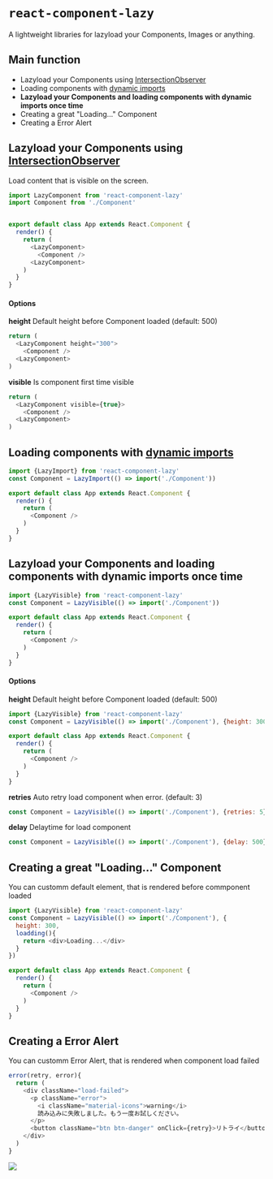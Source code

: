 
# `react-component-lazy`
A lightweight libraries for lazyload your Components, Images or anything.
## Main function
  - Lazyload your Components using [IntersectionObserver](https://developer.mozilla.org/en-US/docs/Web/API/Intersection_Observer_API)
  - Loading components with [dynamic imports](https://reactjs.org/docs/code-splitting.html)
  - **Lazyload your Components and loading components with dynamic imports once time**
  - Creating a great "Loading..." Component
  - Creating a Error Alert

## Lazyload your Components using [IntersectionObserver](https://developer.mozilla.org/en-US/docs/Web/API/Intersection_Observer_API)
 Load content that is visible on the screen.

```js
import LazyComponent from 'react-component-lazy'
import Component from './Component'


export default class App extends React.Component {
  render() {
    return (
      <LazyComponent>
        <Component />
      <LazyComponent>
    )
  }
}
```

#### Options
**height**
Default height before Component loaded (default: 500)
```js
return (
  <LazyComponent height="300">
    <Component />
  <LazyComponent>
)
```

**visible**
Is component first time visible
```js
return (
  <LazyComponent visible={true}>
    <Component />
  <LazyComponent>
)
```

## Loading components with [dynamic imports](https://reactjs.org/docs/code-splitting.html)

```js
import {LazyImport} from 'react-component-lazy'
const Component = LazyImport(() => import('./Component'))

export default class App extends React.Component {
  render() {
    return (
      <Component />
    )
  }
}
```

## Lazyload your Components and loading components with dynamic imports once time

```js
import {LazyVisible} from 'react-component-lazy'
const Component = LazyVisible(() => import('./Component'))

export default class App extends React.Component {
  render() {
    return (
      <Component />
    )
  }
}
```

#### Options
**height**
Default height before Component loaded (default: 500)
```js
import {LazyVisible} from 'react-component-lazy'
const Component = LazyVisible(() => import('./Component'), {height: 300})

export default class App extends React.Component {
  render() {
    return (
      <Component />
    )
  }
}
```

**retries**
Auto retry load component when error. (default: 3)
```js
const Component = LazyVisible(() => import('./Component'), {retries: 5})
```

**delay**
Delaytime for load component
```js
const Component = LazyVisible(() => import('./Component'), {delay: 500})
```

## Creating a great "Loading..." Component
You can customm default element, that is rendered before commponent loaded

```js
import {LazyVisible} from 'react-component-lazy'
const Component = LazyVisible(() => import('./Component'), {
  height: 300,
  loadding(){
    return <div>Loading...</div>
  }
})

export default class App extends React.Component {
  render() {
    return (
      <Component />
    )
  }
}
```

## Creating a Error Alert
You can customm Error Alert, that is rendered when component load failed

```js
error(retry, error){
  return (
    <div className="load-failed">
      <p className="error">
        <i className="material-icons">warning</i>
        読み込みに失敗しました。もう一度お試しください。
      </p>
      <button className="btn btn-danger" onClick={retry}>リトライ</button>
    </div>
  )
}
```
[![](https://qiita-image-store.s3.amazonaws.com/0/114590/16f41060-d334-12da-e756-e499a15b3a17.png)](https://qiita-image-store.s3.amazonaws.com/0/114590/16f41060-d334-12da-e756-e499a15b3a17.png)